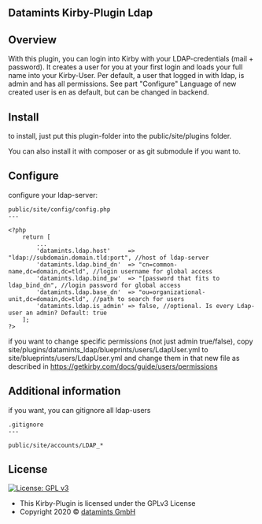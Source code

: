 ## Datamints Kirby-Plugin Ldap

## Overview

With this plugin, you can login into Kirby with your LDAP-credentials (mail + password).
It creates a user for you at your first login and loads your full name into your Kirby-User.
Per default, a user that logged in with ldap, is admin and has all permissions. See part "Configure"
Language of new created user is en as default, but can be changed in backend.

## Install

to install, just put this plugin-folder into the public/site/plugins folder.

You can also install it with composer or as git submodule if you want to.

## Configure

configure your ldap-server:

    public/site/config/config.php
    ---

    <?php
        return [
            ...
            'datamints.ldap.host'     => "ldap://subdomain.domain.tld:port", //host of ldap-server
            'datamints.ldap.bind_dn'  => "cn=common-name,dc=domain,dc=tld", //login username for global access
            'datamints.ldap.bind_pw'  => "[password that fits to ldap_bind_dn", //login password for global access
            'datamints.ldap.base_dn'  => "ou=organizational-unit,dc=domain,dc=tld", //path to search for users
            'datamints.ldap.is_admin' => false, //optional. Is every Ldap-user an admin? Default: true
        ];
    ?>

if you want to change specific permissions (not just admin true/false), copy site/plugins/datamints_ldap/blueprints/users/LdapUser.yml to site/blueprints/users/LdapUser.yml and change them in that new file as described in https://getkirby.com/docs/guide/users/permissions

## Additional information

if you want, you can gitignore all ldap-users

    .gitignore
    ---

    public/site/accounts/LDAP_*

## License

[![License: GPL v3](https://img.shields.io/badge/License-GPLv3-blue.svg)](https://www.gnu.org/licenses/gpl-3.0)

- This Kirby-Plugin is licensed under the GPLv3 License
- Copyright 2020 © <a href="http://www.datamints.com" target="_blank">datamints GmbH</a>
